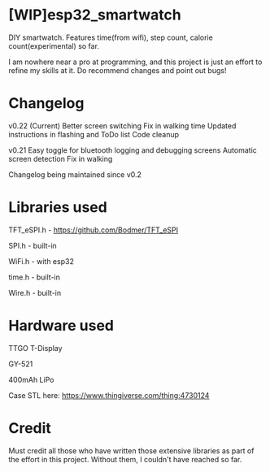 
# [WIP]esp32_smartwatch
DIY smartwatch. Features time(from wifi), step count, calorie count(experimental) so far. 

I am nowhere near a pro at programming, and this project is just an effort to refine my skills at it. Do recommend changes and point out bugs! 

# Changelog
v0.22 (Current)
	Better screen switching
	Fix in walking time
	Updated instructions in flashing and ToDo list
	Code cleanup
		
v0.21
	Easy toggle for bluetooth logging and debugging screens
	Automatic screen detection
	Fix in walking

Changelog being maintained since v0.2

# Libraries used
  TFT_eSPI.h - https://github.com/Bodmer/TFT_eSPI

  SPI.h - built-in

  WiFi.h - with esp32
 
  time.h - built-in 

  Wire.h - built-in

# Hardware used
  TTGO T-Display

  GY-521

  400mAh LiPo

  Case STL here: https://www.thingiverse.com/thing:4730124



# Credit
Must credit all those who have written those extensive libraries as part of the effort in this project. Without them, I couldn't have reached so far.

